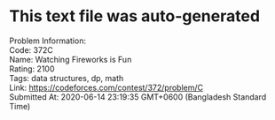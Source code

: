 # This text file was auto-generated  
  
Problem Information:  
Code: 372C  
Name: Watching Fireworks is Fun  
Rating: 2100  
Tags: data structures, dp, math  
Link: https://codeforces.com/contest/372/problem/C  
Submitted At: 2020-06-14 23:19:35 GMT+0600 (Bangladesh Standard Time)  
